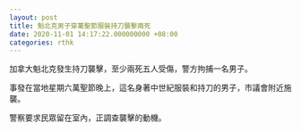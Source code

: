 ```yaml
---
layout: post
title: 魁北克男子穿萬聖節服裝持刀襲擊兩死　
date: 2020-11-01 14:17:22.000000000 +08:00
categories: rthk
---
```


加拿大魁北克發生持刀襲擊，至少兩死五人受傷，警方拘捕一名男子。

事發在當地星期六萬聖節晚上，這名身著中世紀服裝和持刀的男子，市議會附近施襲。

警察要求民眾留在室內，正調查襲擊的動機。
